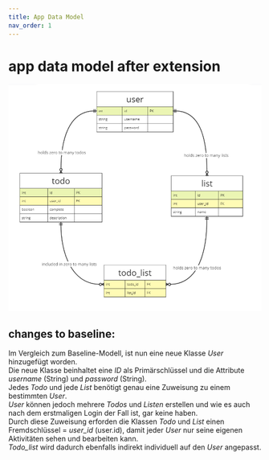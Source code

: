 ```yaml
---
title: App Data Model
nav_order: 1
---
```


# **app data model after extension**

![Data-Model](/static/images/datamodel_web.png)



## changes to baseline:

Im Vergleich zum Baseline-Modell, ist nun eine neue Klasse _User_ hinzugefügt worden. <br>
Die neue Klasse beinhaltet eine _ID_ als Primärschlüssel und die Attribute _username_ (String) und _password_ (String). <br>
Jedes _Todo_ und jede _List_ benötigt genau eine Zuweisung zu einem bestimmten _User_. <br>
_User_ können jedoch mehrere _Todos_ und _Listen_ erstellen und wie es auch nach dem erstmaligen Login der Fall ist, gar keine haben. <br>
Durch diese Zuweisung erforden die Klassen _Todo_ und _List_ einen Fremdschlüssel = _user_id_ (user.id), damit jeder _User_ nur seine eigenen Aktivitäten sehen und bearbeiten kann. <br>
_Todo_list_ wird dadurch ebenfalls indirekt individuell auf den _User_ angepasst. <br>